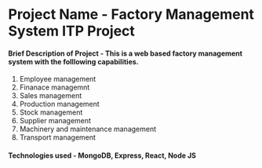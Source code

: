 # Project Name - Factory Management System ITP Project

#### Brief Description of Project - This is a web based factory management system with the folllowing capabilities.

1. Employee management
2. Finanace managemnt 
3. Sales management
4. Production management
5. Stock management
6. Supplier management
7. Machinery and maintenance management
8. Transport management

#### Technologies used - MongoDB, Express, React, Node JS


